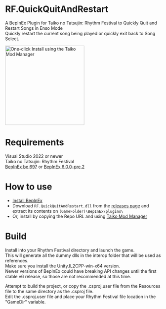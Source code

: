 # RF.QuickQuitAndRestart
 A BepInEx Plugin for Taiko no Tatsujin: Rhythm Festival to Quickly Quit and Restart Songs in Enso Mode  
 Quickly restart the current song being played or quickly exit back to Song Select.  
 
 <a href="https://shorturl.at/xEFw0"> <img src="https://i.imgur.com/aoMgX3B.png" alt="One-click Install using the Taiko Mod Manager" width="256"/> </a>
 
# Requirements
 Visual Studio 2022 or newer  
 Taiko no Tatsujin: Rhythm Festival  
 [BepInEx be 697](https://builds.bepinex.dev/projects/bepinex_be) or [BepInEx 6.0.0-pre.2](https://github.com/BepInEx/BepInEx/releases/tag/v6.0.0-pre.2)  

# How to use

- [Install BepInEx](https://docs.bepinex.dev/articles/user_guide/installation/index.html)  
- Download `RF.QuickQuitAndRestart.dll` from the [releases page](https://github.com/Renzo904/TekaTeka/releases) and extract its contents on `(GameFolder)\BepInEx\plugins\`  
- Or, install by copying the Repo URL and using [Taiko Mod Manager](https://github.com/cainan-c/TaikoModManager)  


# Build
 Install  into your Rhythm Festival directory and launch the game.\
 This will generate all the dummy dlls in the interop folder that will be used as references.\
 Make sure you install the Unity.IL2CPP-win-x64 version.\
 Newer versions of BepInEx could have breaking API changes until the first stable v6 release, so those are not recommended at this time.
 
 Attempt to build the project, or copy the .csproj.user file from the Resources file to the same directory as the .csproj file.\
 Edit the .csproj.user file and place your Rhythm Festival file location in the "GameDir" variable.
